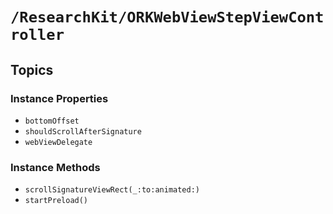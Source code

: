 # ``/ResearchKit/ORKWebViewStepViewController``

<!-- The content below this line is auto-generated and is redundant. You should either incorporate it into your content above this line or delete it. -->

## Topics

### Instance Properties

- ``bottomOffset``
- ``shouldScrollAfterSignature``
- ``webViewDelegate``

### Instance Methods

- ``scrollSignatureViewRect(_:to:animated:)``
- ``startPreload()``